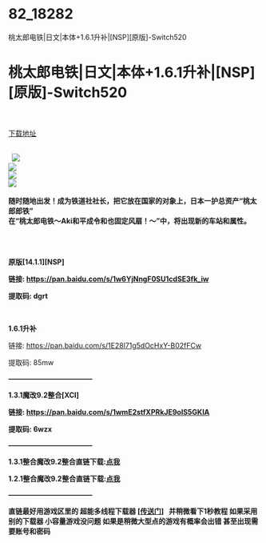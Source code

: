 # 82_18282
桃太郎电铁|日文|本体+1.6.1升补|[NSP][原版]-Switch520
# 桃太郎电铁|日文|本体+1.6.1升补|[NSP][原版]-Switch520
 <br/></br>
[下载地址](https://www.switch520.cc/article/18282 "下载地址")
<br/></br>

<p><strong>&nbsp; <img src="https://www.switch520.cc/muke_img/upload_art_editor_20210604-1_4ea61275e4f6fac5f68e7208bb3a69cf.jpg"> </strong><br>
<strong><img src="https://www.switch520.cc/muke_img/upload_art_editor_20210604-1_095cb22c7adb053b56b3bf874145f0d8.jpg"></strong><br>
<strong><img src="https://www.switch520.cc/muke_img/upload_art_editor_20210604-1_9251209b30ace1fc788c2327b75dcb66.jpg"></strong><br>
<strong><img src="https://www.switch520.cc/muke_img/upload_art_editor_20210604-1_8972a82684949b8d6120538710b73323.jpg"></strong><br>
<strong>&nbsp;</strong><br>
<strong>随时随地出发！成为铁道社社长，把它放在国家的对象上，日本一护总资产“桃太郎郎铁”</strong><br>
<strong>在“桃太郎电铁〜Aki和平成令和也固定风扇！〜”中，将出现新的车站和属性。</strong><br>
<strong>&nbsp;</strong></p>
<p>&nbsp;</p>
<p><strong>原版[14.1.1][NSP]</strong></p>
<p><strong>链接: <a href="https://pan.baidu.com/s/1w6YjNngF0SU1cdSE3fk_iw">https://pan.baidu.com/s/1w6YjNngF0SU1cdSE3fk_iw </a></strong></p>
<p><strong>提取码: dgrt&nbsp;</strong></p>
<p>&nbsp;</p>
<p><strong>1.6.1升补</strong></p>
<p>链接: <a href="https://pan.baidu.com/s/1E28l71g5dOcHxY-B02fFCw">https://pan.baidu.com/s/1E28l71g5dOcHxY-B02fFCw </a></p>
<p>提取码: 85mw</p>
<p><strong>————————————</strong></p>
<p><strong>1.3.1魔改9.2整合[XCI]&nbsp;</strong></p>
<p><strong>链接: <a href="https://pan.baidu.com/s/1wmE2stfXPRkJE9olS5GKIA">https://pan.baidu.com/s/1wmE2stfXPRkJE9olS5GKIA </a></strong></p>
<p><strong>提取码: 6wzx&nbsp;</strong></p>
<p><strong>————————————</strong></p>
<p><strong>1.3.1整合魔改9.2整合直链下载:<a href="https://ziyuan3.free520.net/kaifa2/1youxi/Momotaroudentetsu%20shouwa%20heisei%20rei%20nagomo%20teiban!%20%5B010093100DA04000%5D%20%5Bv655360%5D%20(1G%2B1U).xci">点我</a></strong></p>
<p><strong>1.2.1整合魔改9.2整合直链下载:<a href="https://ziyuan3.free520.net/kaifa2/1youxi/Momotaroudentetsu%20shouwa%20heisei%20rei%20nagomo%20teiban!%20%5B010093100DA04000%5D%20%5Bv589824%5D%20(1G%2B1U).xci">点我</a></strong></p>
<p><strong>————————————</strong></p>
<p><strong>直链最好用游戏区里的 超能多线程下载器 [<a href="http://switch520.com/7279.html">传送门</a>]&nbsp;&nbsp; 并稍微看下1秒教程 如果采用别的下载器 小容量游戏没问题 如果是稍微大型点的游戏有概率会出错 甚至出现需要账号和密码</strong></p>
<div id="gtx-trans" style="position: absolute; left: -9px; top: 1432px;">
<div class="gtx-trans-icon"></div>
</div>
<p></p> 
